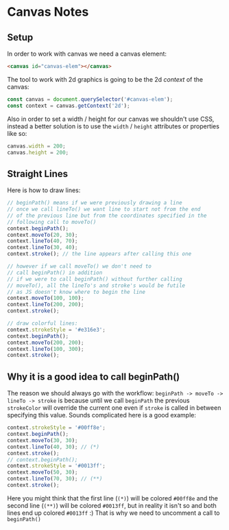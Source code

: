 # Canvas Notes

## Setup

In order to work with canvas we need a canvas element:

```html
<canvas id="canvas-elem"></canvas>
```

The tool to work with 2d graphics is going to be the 2d _context_ of the canvas:

```javascript
const canvas = document.querySelector('#canvas-elem');
const context = canvas.getContext('2d');
```

Also in order to set a width / height for our canvas we shouldn't use CSS, instead a better solution
is to use the `width` / `height` attributes or properties like so:
```javascript
canvas.width = 200;
canvas.height = 200;
```

## Straight Lines

Here is how to draw lines:
```javascript
// beginPath() means if we were previously drawing a line
// once we call lineTo() we want line to start not from the end
// of the previous line but from the coordinates specified in the
// following call to moveTo()
context.beginPath();
context.moveTo(20, 30);
context.lineTo(40, 70);
context.lineTo(30, 40);
context.stroke(); // the line appears after calling this one

// however if we call moveTo() we don't need to
// call beginPath() in addition
// if we were to call beginPath() without further calling
// moveTo(), all the lineTo's and stroke's would be futile
// as JS doesn't know where to begin the line
context.moveTo(100, 100);
context.lineTo(200, 200);
context.stroke();

// draw colorful lines:
context.strokeStyle = '#e316e3';
context.beginPath();
context.moveTo(200, 200);
context.lineTo(100, 300);
context.stroke();
```

## Why it is a good idea to call beginPath()

The reason we should always go with the workflow: `beginPath -> moveTo -> lineTo -> stroke` is
because until we call `beginPath` the previous `strokeColor` will override the current one even if
`stroke` is called in between specifying this value. Sounds complicated here is a good example:

```javascript
context.strokeStyle = '#00ff8e';
context.beginPath();
context.moveTo(30, 30);
context.lineTo(40, 30); // (*)
context.stroke();
// context.beginPath();
context.strokeStyle = '#0013ff';
context.moveTo(50, 30);
context.lineTo(70, 30); // (**)
context.stroke();
```

Here you might think that the first line (`(*)`) will be colored `#00ff8e` and the second line (`(**)`)
will be colored `#0013ff`, but in reality it isn't so and both lines end up colored `#0013ff` :) That is why
we need to uncomment a call to `beginPath()`
